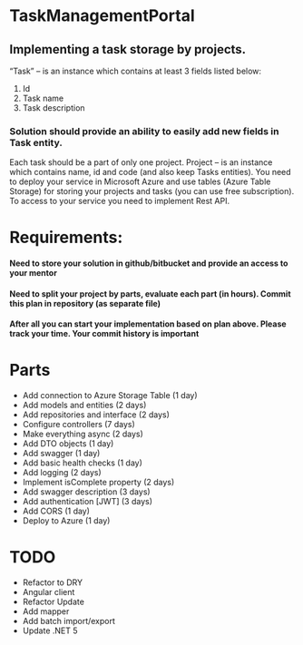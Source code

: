 # TaskManagementPortal

## Implementing a task storage by projects. 
“Task” – is an instance which contains at least 3 fields listed below:
1.	Id
2.	Task name
3.	Task description
### Solution should provide an ability to easily add new fields in Task entity. 
Each task should be a part of only one project. Project – is an instance which contains name, id and code (and also keep Tasks entities).
You need to deploy your service in Microsoft Azure and use tables (Azure Table Storage) for storing your projects and tasks (you can use free subscription). To access to your service you need to implement Rest API.

# Requirements:
#### Need to store your solution in github/bitbucket and provide an access to your mentor
#### Need to split your project by parts, evaluate each part (in hours). Commit this plan in repository (as separate file)
#### After all you can start your implementation based on plan above. Please track your time. Your commit history is important


# Parts
- Add connection to Azure Storage Table (1 day)
- Add models and entities (2 days)
- Add repositories and interface (2 days)
- Configure controllers (7 days)
- Make everything async (2 days)
- Add DTO objects (1 day)
- Add swagger (1 day)
- Add basic health checks (1 day)
- Add logging (2 days)
- Implement isComplete property (2 days)
- Add swagger description (3 days)
- Add authentication [JWT] (3 days)
- Add CORS (1 day)
- Deploy to Azure (1 day)

# TODO
- Refactor to DRY
- Angular client
- Refactor Update
- Add mapper
- Add batch import/export
- Update .NET 5


